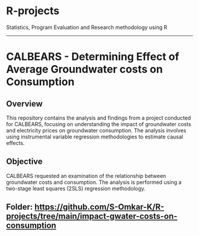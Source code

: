 # R-projects
Statistics, Program Evaluation and Research methodology using R

-------

# CALBEARS - Determining Effect of Average Groundwater costs on Consumption
## Overview
This repository contains the analysis and findings from a project conducted for CALBEARS, focusing on understanding the impact of groundwater costs and electricity prices on groundwater consumption. The analysis involves using instrumental variable regression methodologies to estimate causal effects.
## Objective
CALBEARS requested an examination of the relationship between groundwater costs and consumption. The analysis is performed using a two-stage least squares (2SLS) regression methodology.
## Folder: https://github.com/S-Omkar-K/R-projects/tree/main/impact-gwater-costs-on-consumption
